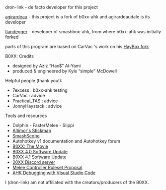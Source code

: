 dron-link - de facto developer for this project

[agirardeau](https://github.com/agirardeau) - this project is a fork of b0xx-ahk and agirardeaudale is its developer

[tlandegger](https://github.com/tlandegger) - developer of smashbox-ahk, from where b0xx-ahk was initially forked

parts of this program are based on CarVac 's work on his [HayBox fork](https://github.com/CarVac/HayBox/blob/master/src/modes/MeleeLimits.cpp "MeleeLimits.cpp")

B0XX: Credits
- designed by Aziz “Hax$” Al-Yami
- produced & engineered by Kyle “simple” McDowell

Helpful people (thank you!):
- 7excess : b0xx-ahk testing
- CarVac : advice
- Practical_TAS : advice
- JonnyHaystack : advice 

Tools and resources
- Dolphin - FasterMelee - Slippi
- [Altimor's Stickmap](https://marp-e3fcf.web.app/)
- [SmashScope](https://goomwave.com/2020/06/28/smashscope-guide/)
- Autohotkey v1 documentation and Autohotkey forum
- [B0XX: The Movie](https://www.youtube.com/watch?v=uTYSgyca8cI)
- [B0XX 4.0 Software Update](https://youtu.be/I25zYh2XI4U)
- [B0XX 4.1 Software Update](https://youtu.be/1ZJZFcTsy9o)
- [20XX Discord server](https://b0xx.com/pages/more-info)
- [Melee Controller Ruleset Proposal](https://docs.google.com/document/d/1abMqoatAGh_ZhQD1qJaQx6YqFAppCjU5KyF3mgvDQVw/edit?tab=t.0)
- [AHK Debugging with Visual Studio Code](https://gist.github.com/anonymous1184/4b5463e2e37c4a8e6873eb580a3a7f0f)

I (dron-link) am not affiliated with the creators/producers of the B0XX.
